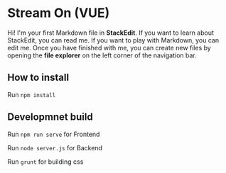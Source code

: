 # Stream On (VUE)

Hi! I'm your first Markdown file in **StackEdit**. If you want to learn about StackEdit, you can read me. If you want to play with Markdown, you can edit me. Once you have finished with me, you can create new files by opening the **file explorer** on the left corner of the navigation bar.


## How to install
Run `npm install`

## Developmnet build
Run `npm run serve` for Frontend

Run `node server.js` for Backend

Run `grunt` for building css
